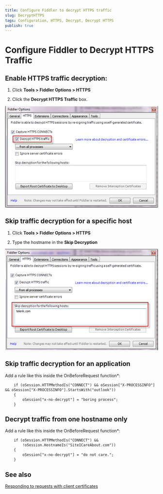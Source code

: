 ```yaml
---
title: Configure Fiddler to decrypt HTTPS traffic
slug: DecryptHTTPS
tags: Configuration, HTTPS, Decrypt, Decrypt HTTPS
publish: true
---
```


Configure Fiddler to Decrypt HTTPS Traffic
==========================================

Enable HTTPS traffic decryption:
--------------------------------

1. Click **Tools > Fiddler Options > HTTPS**

2. Click the **Decrypt HTTPS Traffic** box.

 ![Fiddler Options -- Decrypt HTTPS Traffic][1]

Skip traffic decryption for a specific host
-------------------------------------------

1. Click **Tools > Fiddler Options > HTTPS**

2. Type the hostname in the **Skip Decryption**

 ![Skip Decryption][2]

Skip traffic decryption for an application
------------------------------------------

Add a rule like this inside the OnBeforeRequest function*:

		if (oSession.HTTPMethodIs("CONNECT") && oSession["X-PROCESSINFO"] && oSession["X-PROCESSINFO"].StartsWith("outlook")) 
		{ 
			oSession["x-no-decrypt"] = "boring process";
		}      

Decrypt traffic from one hostname only
---------------------------------------

Add a rule like this inside the OnBeforeRequest function*:

		if (oSession.HTTPMethodIs("CONNECT") && 
			!oSession.HostnameIs("SiteICareAbout.com"))
		{ 
			oSession["x-no-decrypt"] = "do not care."; 
		}

See also
--------
[Responding to requests with client certificates][3]

[1]: ../../images/DecryptHTTPS/DecryptHTTPSTrafficOption.png
[2]: ../../images/DecryptHTTPS/SkipDecryption.png
[3]: /RespondWithClientCert.md
